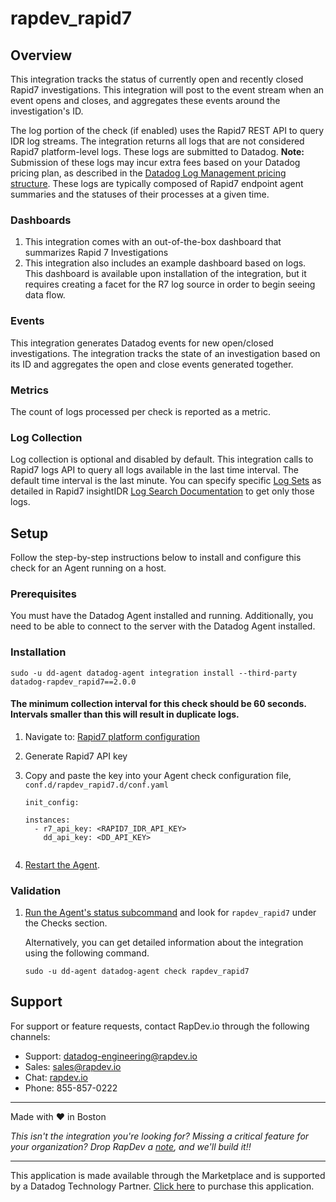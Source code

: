 # rapdev_rapid7

## Overview
This integration tracks the status of currently open and recently closed Rapid7 investigations. This integration will post to the event stream when an event opens and closes, and aggregates these events around the investigation's ID.

The log portion of the check (if enabled) uses the Rapid7 REST API to query IDR log streams. The integration returns all logs that are not considered Rapid7 platform-level logs. These logs are submitted to Datadog. **Note:** Submission of these logs may incur extra fees based on your Datadog pricing plan, as described in the [Datadog Log Management pricing structure](https://www.datadoghq.com/pricing/?product=log-management#log-management). These logs are typically composed of Rapid7 endpoint agent summaries and the statuses of their processes at a given time. 

### Dashboards
1. This integration comes with an out-of-the-box dashboard that summarizes Rapid 7 Investigations
2. This integration also includes an example dashboard based on logs. This dashboard is available upon installation of the integration, but it requires creating a facet for the R7 log source in order to begin seeing data flow.

### Events
This integration generates Datadog events for new open/closed investigations. The integration tracks the state of an investigation based on its ID and aggregates the open and close events generated together.

### Metrics
The count of logs processed per check is reported as a metric.

### Log Collection
Log collection is optional and disabled by default.
This integration calls to Rapid7 logs API to query all logs available in the last time interval. The default time interval is the last minute. You can specify specific [Log Sets][5] as detailed in Rapid7 insightIDR [Log Search Documentation][6] to get only those logs.

## Setup
Follow the step-by-step instructions below to install and configure this check for an Agent running on a host. 

### Prerequisites
You must have the Datadog Agent installed and running. Additionally, you need to be able to connect to the server with the Datadog Agent installed.


### Installation
```
sudo -u dd-agent datadog-agent integration install --third-party datadog-rapdev_rapid7==2.0.0
```

#### The minimum collection interval for this check should be 60 seconds. Intervals smaller than this will result in duplicate logs.
1. Navigate to:  [Rapid7 platform configuration][1]
2. Generate Rapid7 API key
3. Copy and paste the key into your Agent check configuration file, `conf.d/rapdev_rapid7.d/conf.yaml`

    ```
    init_config:
    
    instances:
      - r7_api_key: <RAPID7_IDR_API_KEY>                         
        dd_api_key: <DD_API_KEY>                               
        
    ``` 

4. [Restart the Agent][2].

### Validation
1. [Run the Agent's status subcommand][3] and look for `rapdev_rapid7` under the Checks section.

    Alternatively, you can get detailed information about the integration using the following command.
    
    ```
    sudo -u dd-agent datadog-agent check rapdev_rapid7
    ```

## Support
For support or feature requests, contact RapDev.io through the following channels:

- Support: datadog-engineering@rapdev.io
- Sales: sales@rapdev.io
- Chat: [rapdev.io](https://www.rapdev.io/#Get-in-touch)
- Phone: 855-857-0222

---
Made with ❤️ in Boston

*This isn't the integration you're looking for? Missing a critical feature for your organization? Drop RapDev a [note](mailto:datadog-engineering@rapdev.io), and we'll build it!!*

---
This application is made available through the Marketplace and is supported by a Datadog Technology Partner. [Click here][4] to purchase this application.

[1]: https://insight.rapid7.com/platform#/apiKeyManagement/organization
[2]: https://docs.datadoghq.com/agent/guide/agent-commands/#start-stop-and-restart-the-agent
[3]: https://docs.datadoghq.com/agent/guide/agent-commands/#agent-status-and-information
[4]: https://app.datadoghq.com/marketplace/app/rapdev-rapid7/pricing
[5]: https://us.idr.insight.rapid7.com/op/D8A1412BEA86A11F15E5#/search
[6]: https://docs.rapid7.com/insightidr/log-search/